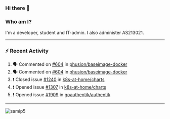 ### Hi there 👋

### Who am I?
I'm a developer, student and IT-admin. I also administer AS213021.

---
### :zap: Recent Activity
<!--START_SECTION:activity-->
1. 🗣 Commented on [#604](https://github.com/phusion/baseimage-docker/issues/604) in [phusion/baseimage-docker](https://github.com/phusion/baseimage-docker)
2. 🗣 Commented on [#604](https://github.com/phusion/baseimage-docker/issues/604) in [phusion/baseimage-docker](https://github.com/phusion/baseimage-docker)
3. ❗️ Closed issue [#1240](https://github.com/k8s-at-home/charts/issues/1240) in [k8s-at-home/charts](https://github.com/k8s-at-home/charts)
4. ❗️ Opened issue [#1307](https://github.com/k8s-at-home/charts/issues/1307) in [k8s-at-home/charts](https://github.com/k8s-at-home/charts)
5. ❗️ Opened issue [#1909](https://github.com/goauthentik/authentik/issues/1909) in [goauthentik/authentik](https://github.com/goauthentik/authentik)
<!--END_SECTION:activity-->
---

<img align="center" src="https://github-readme-stats.vercel.app/api?username=samip5&show_icons=true" alt="samip5" />
